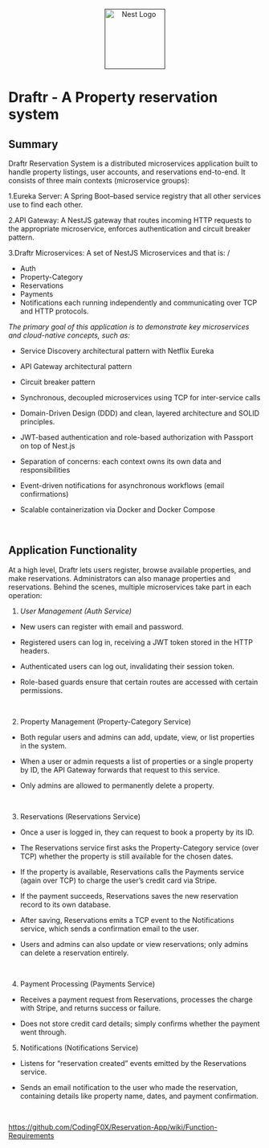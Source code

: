 <p align="center">
  <a href="" target="blank"><img src="https://nestjs.com/img/logo-small.svg" width="120" alt="Nest Logo" /></a>
</p>

# Draftr - A Property reservation system
## Summary
Draftr Reservation System is a distributed microservices application built to handle property listings, user accounts, and reservations end-to-end. It consists of three main contexts (microservice groups): <br/>

1.Eureka Server: A Spring Boot–based service registry that all other services use to find each other.

2.API Gateway: A NestJS gateway that routes incoming HTTP requests to the appropriate microservice, enforces authentication and circuit breaker pattern.

3.Draftr Microservices: A set of NestJS Microservices and that is: / 
- Auth 
- Property-Category 
- Reservations
- Payments 
- Notifications
each running independently and communicating over TCP and HTTP protocols.

*The primary goal of this application is to demonstrate key microservices and cloud-native concepts, such as:*

- Service Discovery architectural pattern with Netflix Eureka

- API Gateway architectural pattern

- Circuit breaker pattern

- Synchronous, decoupled microservices using TCP for inter-service calls

- Domain-Driven Design (DDD) and clean, layered architecture and SOLID principles.

- JWT-based authentication and role-based authorization with Passport on top of Nest.js

- Separation of concerns: each context owns its own data and responsibilities

- Event-driven notifications for asynchronous workflows (email confirmations)

- Scalable containerization via Docker and Docker Compose

<br/>

## Application Functionality
At a high level, Draftr lets users register, browse available properties, and make reservations. Administrators can also manage properties and reservations. Behind the scenes, multiple microservices take part in each operation: <br/>

1. *User Management (Auth Service)*

- New users can register with email and password.

- Registered users can log in, receiving a JWT token stored in the HTTP headers.

- Authenticated users can log out, invalidating their session token.

- Role-based guards ensure that certain routes are accessed with certain permissions.

<br/>

2. Property Management (Property-Category Service)

- Both regular users and admins can add, update, view, or list properties in the system.

- When a user or admin requests a list of properties or a single property by ID, the API Gateway forwards that request to this service.

- Only admins are allowed to permanently delete a property.

<br/>

3. Reservations (Reservations Service)

- Once a user is logged in, they can request to book a property by its ID.

- The Reservations service first asks the Property-Category service (over TCP) whether the property is still available for the chosen dates.

- If the property is available, Reservations calls the Payments service (again over TCP) to charge the user’s credit card via Stripe.

- If the payment succeeds, Reservations saves the new reservation record to its own database.

- After saving, Reservations emits a TCP event to the Notifications service, which sends a confirmation email to the user.

- Users and admins can also update or view reservations; only admins can delete a reservation entirely.

<br/>

4. Payment Processing (Payments Service)

- Receives a payment request from Reservations, processes the charge with Stripe, and returns success or failure.

- Does not store credit card details; simply confirms whether the payment went through.

5. Notifications (Notifications Service)
- Listens for “reservation created” events emitted by the Reservations service.

- Sends an email notification to the user who made the reservation, containing details like property name, dates, and payment confirmation.

<br/>

https://github.com/CodingF0X/Reservation-App/wiki/Function-Requirements